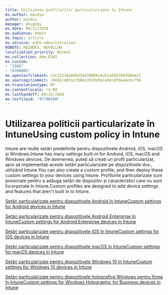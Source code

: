```yaml
---
title: Utilizarea profilurilor particularizate în Intune
ms.author: mandia
author: mandia
manager: dougeby
ms.date: 04/21/2020
ms.audience: Admin
ms.topic: article
ms.service: o365-administration
ROBOTS: NOINDEX, NOFOLLOW
localization_priority: Normal
ms.collection: Adm_O365
ms.custom:
- "1566"
- "6700005"
ms.openlocfilehash: c3c2233dab60d58438068c6c61a0567b8f68e022
ms.sourcegitcommit: c6692ce0fa1358ec3529e59ca0ecdfdea4cdc759
ms.translationtype: MT
ms.contentlocale: ro-RO
ms.lasthandoff: 09/15/2020
ms.locfileid: "47796588"
---
```

# <a name="using-custom-policy-in-intune"></a><span data-ttu-id="45d2a-102">Utilizarea politicii particularizate în Intune</span><span class="sxs-lookup"><span data-stu-id="45d2a-102">Using custom policy in Intune</span></span>

<span data-ttu-id="45d2a-103">Intune are multe setări predefinite pentru dispozitivele Android, iOS, macOS și Windows.</span><span class="sxs-lookup"><span data-stu-id="45d2a-103">Intune has many settings built-in for Android, iOS, macOS and Windows devices.</span></span> <span data-ttu-id="45d2a-104">De asemenea, puteți să creați un profil particularizat, apoi să implementați aceste setări particularizate pe dispozitivele dvs., utilizând Intune.</span><span class="sxs-lookup"><span data-stu-id="45d2a-104">You can also create a custom profile, and then deploy these custom settings to your devices using Intune.</span></span> <span data-ttu-id="45d2a-105">Profilurile particularizate sunt proiectate pentru a adăuga setări de dispozitiv și caracteristici care nu sunt încorporate în Intune.</span><span class="sxs-lookup"><span data-stu-id="45d2a-105">Custom profiles are designed to add device settings and features that aren't built in to Intune.</span></span>

[<span data-ttu-id="45d2a-106">Setări particularizate pentru dispozitivele Android în Intune</span><span class="sxs-lookup"><span data-stu-id="45d2a-106">Custom settings for Android devices in Intune</span></span>](https://docs.microsoft.com/intune/custom-settings-android)

[<span data-ttu-id="45d2a-107">Setări particularizate pentru dispozitivele Android Enterprise în Intune</span><span class="sxs-lookup"><span data-stu-id="45d2a-107">Custom settings for Android Enterprise devices in Intune</span></span>](https://docs.microsoft.com/intune/custom-settings-android-for-work)

[<span data-ttu-id="45d2a-108">Setări particularizate pentru dispozitivele iOS în Intune</span><span class="sxs-lookup"><span data-stu-id="45d2a-108">Custom settings for iOS devices in Intune</span></span>](https://docs.microsoft.com/intune/custom-settings-ios)

[<span data-ttu-id="45d2a-109">Setări particularizate pentru dispozitivele macOS în Intune</span><span class="sxs-lookup"><span data-stu-id="45d2a-109">Custom settings for macOS devices in Intune</span></span>](https://docs.microsoft.com/intune/custom-settings-macos)

[<span data-ttu-id="45d2a-110">Setări particularizate pentru dispozitivele Windows 10 în Intune</span><span class="sxs-lookup"><span data-stu-id="45d2a-110">Custom settings for Windows 10 devices in Intune</span></span>](https://docs.microsoft.com/intune/custom-settings-windows-10)

[<span data-ttu-id="45d2a-111">Setări particularizate pentru dispozitivele holografice Windows pentru firme în Intune</span><span class="sxs-lookup"><span data-stu-id="45d2a-111">Custom settings for Windows Holographic for Business devices in Intune</span></span>](https://docs.microsoft.com/intune/custom-settings-windows-holographic)